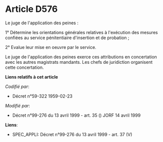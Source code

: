 # Article D576

Le juge de l'application des peines :

1° Détermine les orientations générales relatives à l'exécution des mesures confiées au service pénitentiaire d'insertion et
de probation ;

2° Evalue leur mise en oeuvre par le service.

Le juge de l'application des peines exerce ces attributions en concertation avec les autres magistrats mandants. Les chefs de
juridiction organisent cette concertation.

**Liens relatifs à cet article**

_Codifié par_:

  - Décret n°59-322 1959-02-23

_Modifié par_:

  - Décret n°99-276 du 13 avril 1999 - art. 35 () JORF 14 avril 1999

**Liens**:

  - SPEC_APPLI: Décret n°99-276 du 13 avril 1999 - art. 37 (V)
